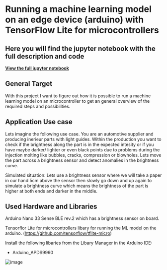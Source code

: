 # Running a machine learning model on an edge device (arduino) with TensorFlow Lite for microcontrollers

## Here you will find the jupyter notebook with the full description and code
**[View the full jupyter notebook](https://github.com/Dsite42/light_intesity_anomaly_detection_with_tflite-micro/blob/master/Light_intesity_anomaly_detection.ipynb)**



## General Target
With this project I want to figure out how it is possible to run a machine learning model on an microcontroller to get an general overview of the required steps and possibilities.

## Application Use case
Lets imagine the following use case. You are an automotive supplier and producing inerieur parts with light guides. Within the production you want to check if the brightness along the part is in the expected intesity or if you have maybe darker/ lighter or even black points due to problems during the injection molting like bubbles, cracks, compression or blowholes. Lets move the part across a brightness sensor and detect anomalies in the brightness curve.

Simulated situation:
Lets use a brightness sensor where we will take a paper in our hand 5cm above the sensor then slowly go down and up again to simulate a brightness curve which means the brightness of the part is higher at both ends and darker in the middle.

## Used Hardware and Libraries
Arduino Nano 33 Sense BLE rev.2 which has a brightness sensor on board.

Tensorflor Lite for microcontrollers libary for running the ML model on the arduino. (https://github.com/tensorflow/tflite-micro)

Install the following libaries from the Libary Manager in the Arduino IDE:
-  Arduino_APDS9960

![image](https://github.com/user-attachments/assets/77f98071-af6a-47cd-89f2-bf4d96373881)
